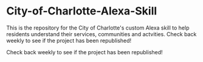 # City-of-Charlotte-Alexa-Skill
This is the repository for the City of Charlotte's custom Alexa skill to help residents understand their services, communities and actvities. Check back weekly to see if the project has been republished!

Check back weekly to see if the project has been republished!
